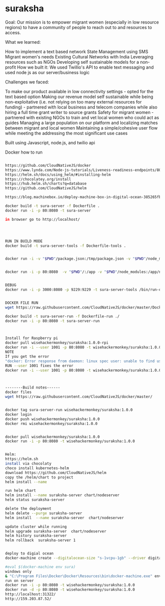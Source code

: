 # suraksha
Goal: Our mission is to empower migrant women (especially in low resource regions) to have a community of people to reach out to and resources to access.

What we learned:

How to implement a text based network
State Management using SMS
Migrant women's needs
Existing Cultural Networks with India
Leveraging resources such as NGOs
Developing self sustainable models for a non-profit
How we built it: We used Twillio's API to enable text messaging and used node js as our server/business logic

Challenges we faced:

To make our product available in low connectivity settings - opted for the text based option
Making our revenue model self sustainable while being non-exploitative (i.e. not relying on too many external resources for funding) - partnered with local business and telecom companies while also hiring a full time grant writer to source grants
Safety for migrant women - partnered with existing NGOs to train and vet local women who could act as guides
Managing a large population on our platform and localizing matches between migrant and local women
Maintaining a simple/cohesive user flow while meeting the addressing the most significant use cases


Built using
Javascript, node.js, and twilio api

Docker how to run
```bash

https://github.com/CloudNativeJS/docker
https://www.lynda.com/Node-js-tutorials/Liveness-readiness-endpoints/808675/2228137-4.html
https://helm.sh/docs/using_helm/#installing-helm
https://chocolatey.org/install
https://hub.helm.sh/charts?q=database
https://github.com/CloudNativeJS/helm

https://blog.machinebox.io/deploy-machine-box-in-digital-ocean-385265fbeafd

docker build -t sura-server -f Dockerfile .
docker run -i -p 80:8080 -t sura-server

in browser go to http://localhost/




RUN IN BUILD MODE
docker build -t sura-server-tools -f Dockerfile-tools .


docker run -i -v "$PWD"/package.json:/tmp/package.json -v "$PWD"/node_modules:/tmp/node_modules -w /tmp -t node:10 npm install


docker run -i -p 80:8080  -v "$PWD"/:/app -v "$PWD"/node_modules:/app/node_modules -t sura-server-tools /bin/run-dev


DEBUG
docker run -i -p 3000:8080 -p 9229:9229 -t sura-server-tools /bin/run-debug


DOCKER FILE RUN
wget https://raw.githubusercontent.com/CloudNativeJS/docker/master/Dockerfile-run

docker build -t sura-server-run -f Dockerfile-run ./
docker run -i -p 80:8080 -t sura-server-run



Install for Raspberry pi
docker pull wisehackermonkey/suraksha:1.0.0-rpi
docker run -i --user 1001 -p 80:8080 -t wisehackermonkey/suraksha:1.0.0-rpi
NOTE 
If you get the error
"docker: Error response from daemon: linux spec user: unable to find user node: no matching entries in passwd file."
RUN --user 1001 fixes the error
docker run -i --user 1001 -p 80:8080 -t wisehackermonkey/suraksha:1.0.0-rpi



--------Build notes------
docker files
wget https://raw.githubusercontent.com/CloudNativeJS/docker/master/


docker tag sura-server-run wisehackermonkey/suraksha:1.0.0
docker login
docker push wisehackermonkey/suraksha:1.0.0
docker rmi wisehackermonkey/suraksha:1.0.0


docker pull wisehackermonkey/suraksha:1.0.0
docker run -i -p 80:8080 -t wisehackermonkey/suraksha:1.0.0


Helm:
https://helm.sh
install via chocolaty
choco install kubernetes-helm
download https://github.com/CloudNativeJS/helm
copy the /helm/chart to project
helm install --name

run helm chart
helm install --name suraksha-server chart/nodeserver
helm status suraksha-server

delete the deployment
helm delete --purge suraksha-server
helm install  --name suraksha-server  chart/nodeserver

update cluster while running
helm upgrade suraksha-server  chart/nodeserver
helm history suraksha-server
helm rollback  suraksha-server 1


deploy to digial ocean
docker-machine create --digitalocean-size "s-1vcpu-1gb" --driver digitalocean --digitalocean-access-token <PERSONAL_ACCESS_TOKEN> sura

#eval $(docker-machine env sura)
windows only
& "C:\Program Files\Docker\Docker\Resources\bin\docker-machine.exe" env sura | Invoke-Expression
run on server 
docker run -i -p 80:8080 -t wisehackermonkey/suraksha:1.0.0
docker run -d -p 80:8080 -t wisehackermonkey/suraksha:1.0.0
http://localhost:31322/ 
http://159.203.87.52/

```
